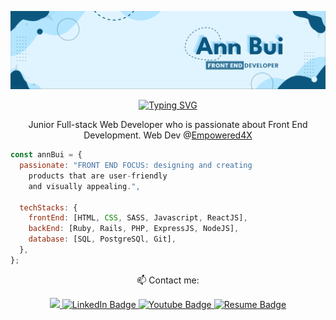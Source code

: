 <!--
**thaian161/thaian161** is a ✨ _special_ ✨ repository because its `README.md` (this file) appears on your GitHub profile.

Here are some ideas to get you started:
Junior Full-stack Web Developer who is looking for her first professional software development opportunity.

- 🔭 I’m currently working on ...
- 🌱 I’m currently learning ...
- 👯 I’m looking to collaborate on ...
- 🤔 I’m looking for help with ...
- 💬 Ask me about ...
- 📫 How to reach me: ...
- 😄 Pronouns: ...
- ⚡ Fun fact: ...
-->

<div align="center">


!["Banner"](https://github.com/thaian161/thaian161/blob/main/docs/Screen%20Shot%202022-10-19%20at%202.28.21%20AM.png)

[![Typing SVG](https://readme-typing-svg.herokuapp.com?font=Roboto&size=30&pause=1000&vCenter=true&width=435&lines=Welcome+To+Ann+Bui's+GitHub)](https://git.io/typing-svg)

Junior Full-stack Web Developer who is passionate about Front End Development. 
Web Dev @[Empowered4X](https://www.linkedin.com/company/empowered4x/)

</div>

```javascript
const annBui = {
  passionate: "FRONT END FOCUS: designing and creating
    products that are user-friendly
    and visually appealing.",

  techStacks: {
    frontEnd: [HTML, CSS, SASS, Javascript, ReactJS],
    backEnd: [Ruby, Rails, PHP, ExpressJS, NodeJS],
    database: [SQL, PostgreSQl, Git],
  },
};
```


 <p align="center">📫 Contact me:</p>
<div id="badges" align="center">
<a href="mailto:hello.annbui@gmail.com">
    <img src="https://img.shields.io/badge/Gmail-D14836?style=for-the-badge&logo=gmail&logoColor=white" />
  </a>
  <a href="https://www.linkedin.com/in/thaian161/">
    <img src="https://img.shields.io/badge/LinkedIn-blue?style=for-the-badge&logo=linkedin&logoColor=white" alt="LinkedIn Badge"/>
  </a>
  <a href="https://www.youtube.com/user/JanthBui/featured">
    <img src="https://img.shields.io/badge/YouTube-red?style=for-the-badge&logo=youtube&logoColor=white" alt="Youtube Badge"/>
  </a>
   <a href="https://resume.creddle.io/resume/j1ryfjyu3f1">
    <img src="https://img.shields.io/badge/RESUME-05998c?style=for-the-badge&logo=c&logoColor=white" alt="Resume Badge"/>
  </a>
  
<!-- ![Persona](https://github.com/thaian161/thaian161/blob/main/docs/Ann's%20Persona.png) -->

</div>
